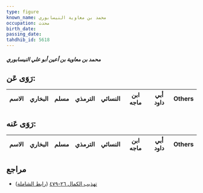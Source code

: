 ```yaml
---
type: figure
known_name: محمد بن معاوية النيسابوري
occupation: محدث
birth_date:
passing_date:
tahdhib_id: 5618
---
```

##### محمد بن معاوية بن أعين أبو علي النيسابوري

## رَوَى عَن:
| الاسم | البخاري | مسلم | الترمذي | النسائي | ابن ماجه | أبي داود | Others |
| ----- | ------- | ---- | ------- | ------- | -------- | -------- | ------ |
## رَوَى عَنه:
| الاسم | البخاري | مسلم | الترمذي | النسائي | ابن ماجه | أبي داود | Others |
| ----- | ------- | ---- | ------- | ------- | -------- | -------- | ------ |
## مراجع
- [تهذيب الكمال ٢٦-٤٧٩](obsidian://open?vault=Tahdhib-al-Kamal&file=Figures/٥٦١٨-محمد%20بن%20معاوية%20بن%20أعين%20أبو%20علي%20النيسابوري) ([رابط الشاملة](https://shamela.ws/book/3722/14227))